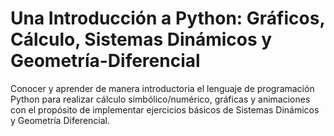 # Una Introducción a Python: Gráficos, Cálculo, Sistemas Dinámicos y Geometría-Diferencial
Conocer y aprender de manera introductoria el lenguaje de programación Python para realizar cálculo simbólico/numérico, gráficas y animaciones con el propósito de implementar ejercicios básicos de Sistemas Dinámicos y  Geometría Diferencial.
